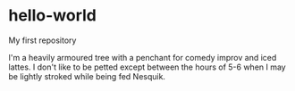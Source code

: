 # hello-world
My first repository

I'm a heavily armoured tree with a penchant for comedy improv and iced lattes.
I don't like to be petted except between the hours of 5-6 when I may be lightly stroked while being fed Nesquik.
